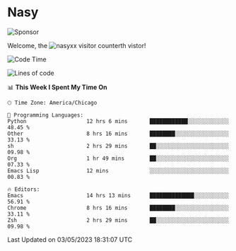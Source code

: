 # Nasy

<!--
<p align="center">
<img height="200" src="https://github-readme-stats.vercel.app/api?username=nasyxx&count_private=true&show_icons=true&theme=dracula&include_all_commits=true"/>
<img height="200" src="https://github-readme-stats.vercel.app/api/top-langs/?username=nasyxx&theme=dracula&hide=html,jupyter+notebook&count_private=true&show_icons=true"/>
</p>

  
----------------
-->

![Sponsor](https://img.shields.io/static/v1.svg?label=Sponsor&message=%E2%9D%A4&logo=GitHub&style=flat&color=pink)
 
Welcome, the ![nasyxx visitor counter](https://count.getloli.com/get/@nasyxx?theme=rule34)th vistor!
 
<!--START_SECTION:waka-->
![Code Time](http://img.shields.io/badge/Code%20Time-3%2C476%20hrs%2048%20mins-blue)

![Lines of code](https://img.shields.io/badge/From%20Hello%20World%20I%27ve%20Written-6.2%20million%20lines%20of%20code-blue)

📊 **This Week I Spent My Time On** 

```text
🕑︎ Time Zone: America/Chicago

💬 Programming Languages: 
Python                   12 hrs 6 mins       ████████████░░░░░░░░░░░░░   48.45 % 
Other                    8 hrs 16 mins       ████████░░░░░░░░░░░░░░░░░   33.13 % 
sh                       2 hrs 29 mins       ██░░░░░░░░░░░░░░░░░░░░░░░   09.98 % 
Org                      1 hr 49 mins        ██░░░░░░░░░░░░░░░░░░░░░░░   07.33 % 
Emacs Lisp               12 mins             ░░░░░░░░░░░░░░░░░░░░░░░░░   00.83 % 

🔥 Editors: 
Emacs                    14 hrs 13 mins      ██████████████░░░░░░░░░░░   56.91 % 
Chrome                   8 hrs 16 mins       ████████░░░░░░░░░░░░░░░░░   33.11 % 
Zsh                      2 hrs 29 mins       ██░░░░░░░░░░░░░░░░░░░░░░░   09.98 % 
```


 Last Updated on 03/05/2023 18:31:07 UTC
<!--END_SECTION:waka-->

<!-- ![visitors](https://visitor-badge.laobi.icu/badge?page_id=nasyxx.nasyxx) -->
